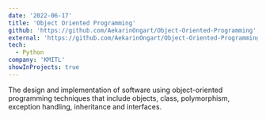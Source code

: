 ```yaml
---
date: '2022-06-17'
title: 'Object Oriented Programming'
github: 'https://github.com/AekarinOngart/Object-Oriented-Programming'
external: 'https://github.com/AekarinOngart/Object-Oriented-Programming'
tech:
  - Python
company: 'KMITL'
showInProjects: true
---
```


The design and implementation of software using object-oriented programming
techniques that include objects, class, polymorphism, exception handling, inheritance and interfaces.
